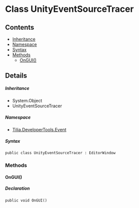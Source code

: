 # Class UnityEventSourceTracer

## Contents

* [Inheritance]
* [Namespace]
* [Syntax]
* [Methods]
  * [OnGUI()]

## Details

##### Inheritance

* System.Object
* UnityEventSourceTracer

##### Namespace

* [Tilia.DeveloperTools.Event]

##### Syntax

```
public class UnityEventSourceTracer : EditorWindow
```

### Methods

#### OnGUI()

##### Declaration

```
public void OnGUI()
```

[Tilia.DeveloperTools.Event]: README.md
[Inheritance]: #Inheritance
[Namespace]: #Namespace
[Syntax]: #Syntax
[Methods]: #Methods
[OnGUI()]: #OnGUI
